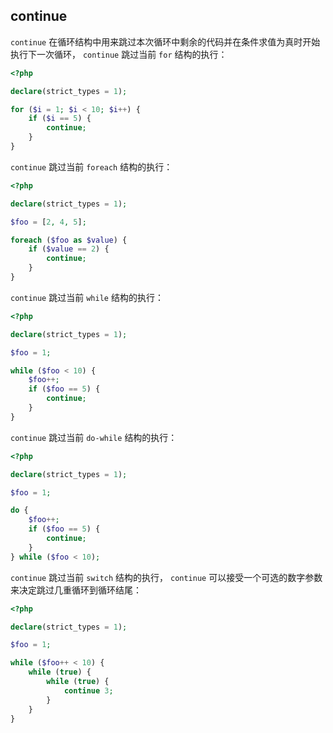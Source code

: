 ## continue

`continue` 在循环结构中用来跳过本次循环中剩余的代码并在条件求值为真时开始执行下一次循环， `continue` 跳过当前 `for` 结构的执行：

```php
<?php

declare(strict_types = 1);

for ($i = 1; $i < 10; $i++) {
    if ($i == 5) {
        continue;
    }
}

```

`continue` 跳过当前 `foreach` 结构的执行：

```php
<?php

declare(strict_types = 1);

$foo = [2, 4, 5];

foreach ($foo as $value) {
    if ($value == 2) {
        continue;
    }
}

```

`continue` 跳过当前 `while` 结构的执行：

```php
<?php

declare(strict_types = 1);

$foo = 1;

while ($foo < 10) {
    $foo++;
    if ($foo == 5) {
        continue;
    }
}

```

`continue` 跳过当前 `do-while` 结构的执行：

```php
<?php

declare(strict_types = 1);

$foo = 1;

do {
    $foo++;
    if ($foo == 5) {
        continue;
    }
} while ($foo < 10);

```

`continue` 跳过当前 `switch` 结构的执行， `continue` 可以接受一个可选的数字参数来决定跳过几重循环到循环结尾：

```php
<?php

declare(strict_types = 1);

$foo = 1;

while ($foo++ < 10) {
    while (true) {
        while (true) {
            continue 3;
        }
    }
}

```

